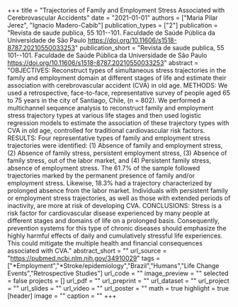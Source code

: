 +++
title = "Trajectories of Family and Employment Stress Associated with Cerebrovascular Accidents"
date = "2021-01-01"
authors = ["Maria Pilar Jerez", "Ignacio Madero-Cabib"]
publication_types = ["2"]
publication = "Revista de saude publica, 55 101--101. Faculdade de Saúde Pública da Universidade de São Paulo https://doi.org/10.11606/s1518-8787.20210550033253"
publication_short = "Revista de saude publica, 55 101--101. Faculdade de Saúde Pública da Universidade de São Paulo https://doi.org/10.11606/s1518-8787.20210550033253"
abstract = "OBJECTIVES: Reconstruct types of simultaneous stress trajectories in the family and employment domain at different stages of life and estimate their association with cerebrovascular accident (CVA) in old age. METHODS: We used a retrospective, face-to-face, representative survey of people aged 65 to 75 years in the city of Santiago, Chile, (n = 802). We performed a multichannel sequence analysis to reconstruct family and employment stress trajectory types at various life stages and then used logistic regression models to estimate the association of these trajectory types with CVA in old age, controlled for traditional cardiovascular risk factors. RESULTS: Four representative types of family and employment stress trajectories were identified: (1) Absence of family and employment stress, (2) Absence of family stress, persistent employment stress, (3) Absence of family stress, out of the labor market, and (4) Persistent family stress, absence of employment stress. The 61.7% of the sample followed trajectories marked by the permanent presence of family and/or employment stress. Likewise, 18.3% had a trajectory characterized by prolonged absence from the labor market. Individuals with persistent family or employment stress trajectories, as well as those with extended periods of inactivity, are more at risk of developing CVA. CONCLUSIONS: Stress is a risk factor for cardiovascular disease experienced by many people at different stages and domains of life on a prolonged basis. Consequently, prevention systems for this type of chronic diseases should emphasize the highly harmful effects of daily and cumulatively stressful life experiences. This could mitigate the multiple health and financial consequences associated with CVA."
abstract_short = ""
url_source = "https://pubmed.ncbi.nlm.nih.gov/34910029"
tags = ["*Employment","*Stroke/epidemiology","Brazil","Humans","Life Change Events","Retrospective Studies"]
url_code = ""
image_preview = ""
selected = false
projects = []
url_pdf = ""
url_preprint = ""
url_dataset = ""
url_project = ""
url_slides = ""
url_video = ""
url_poster = ""
math = true
highlight = true
[header]
image = ""
caption = ""
+++
